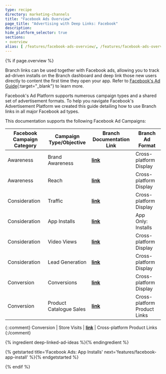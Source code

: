 ```yaml
---
type: recipe
directory: marketing-channels
title: "Facebook Ads Overview"
page_title: "Advertising with Deep Links: Facebook"
description:
hide_platform_selector: true
sections:
- overview
alias: [ /features/facebook-ads-overview/, /features/facebook-ads-overview/overview/ ]
---
```


{% if page.overview %}

Branch links can be used together with Facebook ads, allowing you to track ad-driven installs on the Branch dashboard and deep link those new users directly to content the first time they open your app. Refer to [Facebook's Ad Guide](https://www.facebook.com/business/ads-guide){:target="_blank"} to learn more.

Facebook's Ad Platform supports numerous campaign types and a shared set of advertisement formats. To help you navigate Facebook's Advertisement Platform we created this guide detailing how to use Branch links in all major Facebook ad types.

This documentation supports the following Facebook Ad Campaigns:

Facebook Campaign Category | Campaign Type/Objective | Branch Documentation Link | Branch Ad Format
--- | --- | --- | ---
Awareness | Brand Awareness | **[link]({{base.url}}/marketing-channels/facebook-platform-ads/)** | Cross-platform Display
Awareness | Reach | **[link]({{base.url}}/marketing-channels/facebook-platform-ads/)** | Cross-platform Display
Consideration | Traffic | **[link]({{base.url}}/marketing-channels/facebook-conversion-ads/)** | Cross-platform Display
Consideration | App Installs | **[link]({{base.url}}/marketing-channels/facebook-app-install/)** | App Only: Installs
Consideration | Video Views | **[link]({{base.url}}/marketing-channels/facebook-platform-ads/)** | Cross-platform Display
Consideration | Lead Generation | **[link]({{base.url}}/marketing-channels/facebook-platform-ads/)** | Cross-platform Display
Conversion | Conversions | **[link]({{base.url}}/marketing-channels/facebook-conversion-ads/)** | Cross-platform Display
Conversion | Product Catalogue Sales | **[link]({{base.url}}/marketing-channels/facebook-dynamic-ads/)** | Cross-platform Product Links

{::comment}
Conversion | Store Visits | **[link]()** | Cross-platform Product Links
{:/comment}

{% ingredient deep-linked-ad-ideas %}{% endingredient %}

{% getstarted title='Facebook Ads: App Installs' next='features/facebook-app-install' %}{% endgetstarted %}

{% endif %}
